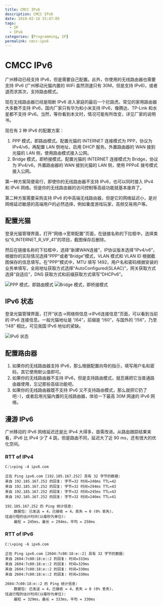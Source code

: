 ```yaml
---
title: CMCC IPv6
description: CMCC IPv6
date: 2019-02-16 15:47:05
tags:
  - IP
  - IPv6
categories: [Programming, IP]
permalink: cmcc-ipv6
---
```


# CMCC IPv6

广州移动已经支持 IPv6，但是需要自己配置。此外，你使用的无线路由器也需要支持 IPv6 (广州移动光猫内置的 WiFi 虽然测速只有 30M，但是支持 IPv6)，或者退而求其次，支持路由模式。

现在无线路由器已经是阻断 IPv6 进入家庭的最后一个拦路虎。常见的家用路由器大多数不支持 IPv6，国内厂家只有华为和小米支持 IPv6，像腾达、TP-Link 和水星都不支持 IPv6。当然，等你看到本文时，情况可能有所改变，详见厂家的说明书。

现在有 2 种 IPv6 的配置方案：

1. PPP 模式，即路由模式。配置光猫的 INTERNET 连接模式为 PPP，协议为 IPv4/v6，再配置 LAN 侧地址，启用 DHCP 服务。外置路由器的 WAN 接到光猫的 LAN 侧，使用路由模式接入公网。
2. Bridge 模式，即桥接模式。配置光猫的 INTERNET 连接模式为 Bridge，协议为 IPv4/v6。外置路由器的 WAN 接到光猫的 LAN 侧，使用 PPPoE 拨号模式接入公网。

第一种方案简便易行，即使你的无线路由器不支持 IPv6，也可以同时接入 IPv4 和 IPv6 网络。但是你的无线路由器的访问控制等高级功能就基本废弃了。

第二种方案需要采购支持 IPv6 的中高端无线路由器，但是它的网络延迟小，是对网络延迟敏感的高端用户的必然选择，例如重度游戏玩家，高频交易用户等。

## 配置光猫

登录光猫管理界面，打开“网络->宽带配置”页面，在链接名称的下拉框中，选择类似“6_INTERNET_R_VIF_41”的项目，截图保存后删除。

然后在链接名称的下拉框中，选择“新建WAN连接”，IP协议版本选择“IPv4/v6”，根据你的实际情况选择“PPP”或者“Bridge”模式，VLAN 模式和 VLAN ID 根据截图保存的信息填写。在“PPP”模式中，MTU 填写 1492，用户名和密码根据安装的业务单填写，全局地址获取方式选择“AutoConfigured(SLAAC)”，网关获取方式选择“自适应”，DNS 获取方式和前缀获取方式填写“DHCPv6”。

![PPP 模式，即路由模式](settings-ppp.jpg)
![Bridge 模式，即桥接模式](settings-bridge.jpg)

## IPv6 状态

登录光猫管理界面，打开“状态->网络侧信息->IPv6连接信息”页面，可以看到当前的 IPv6 连接信息。一般光猫地址是 “/64”，前缀是 “/60”，与国外的 “/56”，乃至 “/48” 相比，可见我国 IPv6 地址的紧缺。

![IPv6 状态](status-ipv6.jpg)

## 配置路由器

1. 如果你的无线路由器支持 IPv6，那么根据配置向导的指示，填写用户名和密码，其它使用默认值即可。
2. 如果你的无线路由器不支持 IPv6，但是支持路由模式，就忍痛把它当普通路由器使用，忘记那些高级功能吧。
3. 如果你的无线路由器既不支持 IPv6 又不支持路由模式，那么就把它扔了吧:-)，或者启用光猫内置的无线路由器，体验一下最高 30M 网速的 IPv6 网络。

## 漫游 IPv6

广州移动的 IPv6 网络延迟还是比 IPv4 大得多，亟需改进。从路由跟踪结果来看，IPv6 比 IPv4 少了 4 跳，但是路由不同，延迟大了近 90 ms，还有很大的优化空间。

### RTT of IPv4

    C:\>ping -4 ipv6.com

    正在 Ping ipv6.com [192.185.167.252] 具有 32 字节的数据:
    来自 192.185.167.252 的回复: 字节=32 时间=248ms TTL=42
    来自 192.185.167.252 的回复: 字节=32 时间=294ms TTL=43
    来自 192.185.167.252 的回复: 字节=32 时间=245ms TTL=43
    来自 192.185.167.252 的回复: 字节=32 时间=246ms TTL=41

    192.185.167.252 的 Ping 统计信息:
        数据包: 已发送 = 4，已接收 = 4，丢失 = 0 (0% 丢失)，
    往返行程的估计时间(以毫秒为单位):
        最短 = 245ms，最长 = 294ms，平均 = 258ms

### RTT of IPv6

    C:\>ping -6 ipv6.com

    正在 Ping ipv6.com [2604:7c00:18:e::2] 具有 32 字节的数据:
    来自 2604:7c00:18:e::2 的回复: 时间=333ms
    来自 2604:7c00:18:e::2 的回复: 时间=329ms
    来自 2604:7c00:18:e::2 的回复: 时间=330ms
    来自 2604:7c00:18:e::2 的回复: 时间=330ms

    2604:7c00:18:e::2 的 Ping 统计信息:
        数据包: 已发送 = 4，已接收 = 4，丢失 = 0 (0% 丢失)，
    往返行程的估计时间(以毫秒为单位):
        最短 = 329ms，最长 = 333ms，平均 = 330ms
